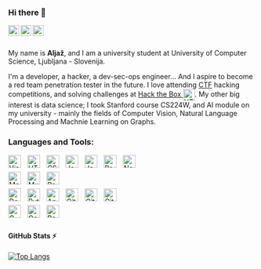### Hi there 👋
<a href="https://www.instagram.com/aljaz.medic/">
  <img align="left" alt="Aljaž's Instagram" width="22px" src="https://raw.githubusercontent.com/hussainweb/hussainweb/main/icons/instagram.png" />
</a>
<!-- <a href="https://discord.gg/medic.a">
  <img align="left" alt="Aljaž's Discord" width="22px" src="https://raw.githubusercontent.com/peterthehan/peterthehan/master/assets/discord.svg" />
</a> -->
<a href="https://twitter.com/aljazmedo">
  <img align="left" alt="Aljaž Medič | Twitter" width="22px" src="https://raw.githubusercontent.com/hussainweb/hussainweb/main/icons/twitter.png" />
</a>
<a href="https://www.linkedin.com/in/aljaz-medic/">
  <img align="left" alt="Aljaž's LinkedIn" width="22px" src="https://raw.githubusercontent.com/hussainweb/hussainweb/main/icons/linkedin.png" />
</a>


<br />
<br />


My name is **Aljaž**, and I am a university student at University of Computer Science, Ljubljana - Slovenija.

I'm a developer, a hacker, a dev-sec-ops engineer... And I aspire to become a red team penetration tester in the future.
I love attending [CTF](https://ctftime.org/ctf-wtf/) hacking competitions,
and solving challenges at <a target="_blank" href="https://app.hackthebox.com/">Hack the Box <img alt="HTB" align="center" width="24px" src="https://github.com/hackthebox.png" /></a>.
My other big interest is data science; I took Stanford course CS224W, and AI module on my university - mainly the fields of Computer Vision, Natural Language Processing and Machnie Learning on Graphs.  

### Languages and Tools:

<div>
<img align="left" alt="Visual Studio Code" width="26px" src="https://cdn.jsdelivr.net/gh/devicons/devicon/icons/vscode/vscode-original.svg" style="padding-right:10px;" />
<img align="left" alt="HTML5" width="26px" src="https://cdn.jsdelivr.net/gh/devicons/devicon/icons/html5/html5-original.svg" style="padding-right:10px;" />	
<img align="left" alt="CSS3" width="26px" src="https://cdn.jsdelivr.net/gh/devicons/devicon/icons/css3/css3-original.svg" style="padding-right:10px;" />	
<img align="left" alt="JavaScript" width="26px" src="https://cdn.jsdelivr.net/gh/devicons/devicon/icons/javascript/javascript-original.svg" style="padding-right:10px;" />	
<img align="left" alt="JavaScript" width="26px" src="https://cdn.jsdelivr.net/gh/devicons/devicon/icons/typescript/typescript-original.svg" style="padding-right:10px;" />	
<img align="left" alt="React" width="26px" src="https://cdn.jsdelivr.net/gh/devicons/devicon/icons/react/react-original.svg" style="padding-right:10px;" />
<img align="left" alt="Node.js" width="26px" src="https://cdn.jsdelivr.net/gh/devicons/devicon/icons/nodejs/nodejs-original.svg" style="padding-right:10px;" />	
</div>

</br>
</br>

<div>
<img align="left" alt="MongoDB" width="26px" src="https://cdn.jsdelivr.net/gh/devicons/devicon/icons/mongodb/mongodb-original.svg" style="padding-right:10px;" />
<img align="left" alt="MySQL" width="26px" src="https://cdn.jsdelivr.net/gh/devicons/devicon/icons/mysql/mysql-original.svg" style="padding-right:10px;" />		
<img align="left" alt="Redis" width="26px" src="https://cdn.jsdelivr.net/gh/devicons/devicon/icons/redis/redis-original.svg" style="padding-right:10px;" />		
</div>

</br>
</br>

<div>
  
<img align="left" alt="Docker" width="26px" src="https://cdn.jsdelivr.net/gh/devicons/devicon/icons/docker/docker-original.svg" style="padding-right:10px;" />
<img align="left" alt="Python" width="26px" src="https://cdn.jsdelivr.net/gh/devicons/devicon/icons/python/python-original.svg" style="padding-right:10px;" />
<img align="left" alt="Ansible" width="26px" src="https://cdn.jsdelivr.net/gh/devicons/devicon/icons/ansible/ansible-original.svg" style="padding-right:10px;" />

  
<img align="left" alt="Git" width="26px" src="https://cdn.jsdelivr.net/gh/devicons/devicon/icons/git/git-original.svg" style="padding-right:10px;" />
<img align="left" alt="GitHub" width="26px" src="https://user-images.githubusercontent.com/3369400/139447912-e0f43f33-6d9f-45f8-be46-2df5bbc91289.png#gh-dark-mode-only" style="padding-right:10px;" />
<img align="left" alt="GitHub" width="26px" src="https://user-images.githubusercontent.com/3369400/139448065-39a229ba-4b06-434b-bc67-616e2ed80c8f.png#gh-light-mode-only" style="padding-right:10px;" />
</div>

</br>
</br>

<div>
<img align="left" alt="C" width="26px" src="https://cdn.jsdelivr.net/gh/devicons/devicon/icons/c/c-original.svg" style="padding-right:10px;" />
<img align="left" alt="Ocaml" width="26px" src="https://cdn.jsdelivr.net/gh/devicons/devicon/icons/ocaml/ocaml-original.svg" style="padding-right:10px;" />
<img align="left" alt="Raspberry pi" width="26px" src="https://cdn.jsdelivr.net/gh/devicons/devicon/icons/raspberrypi/raspberrypi-original.svg" style="padding-right:10px;" />

</div>

</br>
</br>

#### GitHub Stats ⚡

  <!-- 
  <a href="#">![Github stats](https://github-readme-stats-smoky-ten.vercel.app/api?username=aljazmedic&theme=github_dark&count_private=true&hide_border=true&line_height=20)</a>
  -->
  <a href="#">![Top Langs](https://github-readme-stats.aljaz.si/api/top-langs?username=aljazmedic&layout=compact&theme=github_dark&count_private=true&hide_border=true)</a>



<!--
[![spotify](https://nocache.advaith.workers.dev?url=https://img.shields.io/endpoint?url=https://dev.discordprofiles.me/api/badge/spotify/205802315393925120)](https://dev.discordprofiles.me/openspotify/205802315393925120)
**aljazmedic/aljazmedic** is a ✨ _special_ ✨ repository because its `README.md` (this file) appears on your GitHub profile.

Here are some ideas to get you started:

- 🔭 I’m currently working on ...
- 🌱 I’m currently learning ...
- 👯 I’m looking to collaborate on ...
- 🤔 I’m looking for help with ...
- 💬 Ask me about ...
- 📫 How to reach me: ...
- ⚡ Fun fact: ...
-->
[website]: https://aljaz.si

